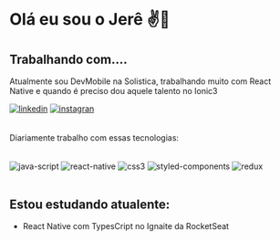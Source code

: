 # Olá eu sou o Jerê ✌️📲

## Trabalhando com....

Atualmente sou DevMobile na Solistica, trabalhando muito com React Native e quando é preciso dou aquele talento no Ionic3

[![linkedin](https://img.shields.io/badge/LinkedIn-0077B5?style=for-the-badge&logo=linkedin&logoColor=white)](https://www.linkedin.com/in/jeremias-lima-15039897/)
[![instagran](https://img.shields.io/badge/Instagram-E4405F?style=for-the-badge&logo=instagram&logoColor=white)](https://www.instagram.com/jeremias_lim/)
</br>
</br>
</br>
Diariamente trabalho com essas tecnologias:

<div style="display: inline_block"><br/>
    <img align="center" alt="java-script" src="https://img.shields.io/badge/JavaScript-F7DF1E?style=for-the-badge&logo=javascript&logoColor=black" />
    <img align="center" alt="react-native" src="https://img.shields.io/badge/React_Native-20232A?style=for-the-badge&logo=react&logoColor=61DAFB"/>
    <img align="center" alt="css3" src="https://img.shields.io/badge/CSS3-1572B6?style=for-the-badge&logo=css3&logoColor=white" />
    <img align="center" alt="styled-components" src="https://img.shields.io/badge/styled--components-DB7093?style=for-the-badge&logo=styled-components&logoColor=white"/> 
    <img align="center" alt="redux" src="https://img.shields.io/badge/firebase-%23039BE5.svg?style=for-the-badge&logo=firebase" />
</div>
<br/>

## Estou estudando atualente:

- React Native com TypesCript no Ignaite da RocketSeat

